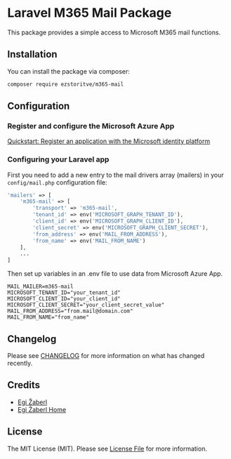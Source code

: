 # Laravel M365 Mail Package

This package provides a simple access to Microsoft M365 mail functions.

## Installation

You can install the package via composer:

```bash
composer require ezstoritve/m365-mail
```

## Configuration

### Register and configure the Microsoft Azure App

[Quickstart: Register an application with the Microsoft identity platform](https://learn.microsoft.com/en-us/entra/identity-platform/quickstart-register-app)

### Configuring your Laravel app

First you need to add a new entry to the mail drivers array (mailers) in your `config/mail.php` configuration file:

```php
'mailers' => [
    'm365-mail' => [
        'transport' => 'm365-mail',
        'tenant_id' => env('MICROSOFT_GRAPH_TENANT_ID'),
        'client_id' => env('MICROSOFT_GRAPH_CLIENT_ID'),
        'client_secret' => env('MICROSOFT_GRAPH_CLIENT_SECRET'),
        'from_address' => env('MAIL_FROM_ADDRESS'),
        'from_name' => env('MAIL_FROM_NAME')
    ],
    ...
]
```

Then set up variables in an .env file to use data from Microsoft Azure App.

```dotenv
MAIL_MAILER=m365-mail
MICROSOFT_TENANT_ID="your_tenant_id"
MICROSOFT_CLIENT_ID="your_client_id"
MICROSOFT_CLIENT_SECRET="your_client_secret_value"
MAIL_FROM_ADDRESS="from.mail@domain.com"
MAIL_FROM_NAME="from_name"
```

## Changelog

Please see [CHANGELOG](CHANGELOG.md) for more information on what has changed recently.

## Credits

- [Egi Žaberl](https://github.com/ezstoritve)
- [Egi Žaberl Home](https://www.ezstoritve.com/)

## License

The MIT License (MIT). Please see [License File](LICENSE.md) for more information.
